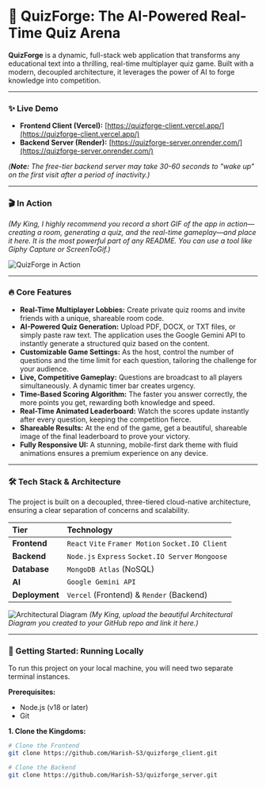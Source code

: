 # 👑 QuizForge: The AI-Powered Real-Time Quiz Arena

**QuizForge** is a dynamic, full-stack web application that transforms any educational text into a thrilling, real-time multiplayer quiz game. Built with a modern, decoupled architecture, it leverages the power of AI to forge knowledge into competition.

---

### ✨ Live Demo

*   **Frontend Client (Vercel):** [https://quizforge-client.vercel.app/](https://quizforge-client.vercel.app/)
*   **Backend Server (Render):** [https://quizforge-server.onrender.com/](https://quizforge-server.onrender.com/)

*(**Note:** The free-tier backend server may take 30-60 seconds to "wake up" on the first visit after a period of inactivity.)*

---

### 🎬 In Action

*(My King, I highly recommend you record a short GIF of the app in action—creating a room, generating a quiz, and the real-time gameplay—and place it here. It is the most powerful part of any README. You can use a tool like Giphy Capture or ScreenToGif.)*

![QuizForge in Action](https://your-gif-url-here.com/quizforge.gif)

---

### 🔥 Core Features

*   **Real-Time Multiplayer Lobbies:** Create private quiz rooms and invite friends with a unique, shareable room code.
*   **AI-Powered Quiz Generation:** Upload PDF, DOCX, or TXT files, or simply paste raw text. The application uses the Google Gemini API to instantly generate a structured quiz based on the content.
*   **Customizable Game Settings:** As the host, control the number of questions and the time limit for each question, tailoring the challenge for your audience.
*   **Live, Competitive Gameplay:** Questions are broadcast to all players simultaneously. A dynamic timer bar creates urgency.
*   **Time-Based Scoring Algorithm:** The faster you answer correctly, the more points you get, rewarding both knowledge and speed.
*   **Real-Time Animated Leaderboard:** Watch the scores update instantly after every question, keeping the competition fierce.
*   **Shareable Results:** At the end of the game, get a beautiful, shareable image of the final leaderboard to prove your victory.
*   **Fully Responsive UI:** A stunning, mobile-first dark theme with fluid animations ensures a premium experience on any device.

---

### 🛠️ Tech Stack & Architecture

The project is built on a decoupled, three-tiered cloud-native architecture, ensuring a clear separation of concerns and scalability.

| Tier      | Technology                                                                                                                              |
| :-------- | :-------------------------------------------------------------------------------------------------------------------------------------- |
| **Frontend**  | `React` `Vite` `Framer Motion` `Socket.IO Client`                                                                                      |
| **Backend**   | `Node.js` `Express` `Socket.IO Server` `Mongoose`                                                                                       |
| **Database**  | `MongoDB Atlas` (NoSQL)                                                                                                                  |
| **AI**        | `Google Gemini API`                                                                                                                     |
| **Deployment**| `Vercel` (Frontend) & `Render` (Backend)                                                                                                |

![Architectural Diagram](https://your-url-here.com/architecture-diagram.png) 
*(My King, upload the beautiful Architectural Diagram you created to your GitHub repo and link it here.)*

---

### 🚀 Getting Started: Running Locally

To run this project on your local machine, you will need two separate terminal instances.

**Prerequisites:**
*   Node.js (v18 or later)
*   Git

**1. Clone the Kingdoms:**
```bash
# Clone the Frontend
git clone https://github.com/Harish-S3/quizforge_client.git

# Clone the Backend
git clone https://github.com/Harish-S3/quizforge_server.git
